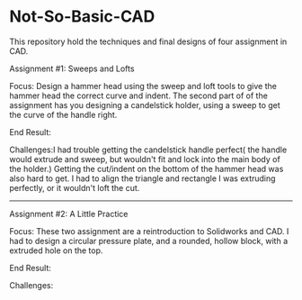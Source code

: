 # Not-So-Basic-CAD

This repository hold the techniques and final designs of four assignment in CAD.

Assignment #1: Sweeps and Lofts

Focus: Design a hammer head using the sweep and loft tools to give the hammer head the correct curve and indent. The second part of 
of the assignment has you designing a candelstick holder, using a sweep to get the curve of the handle right.

End Result: 

Challenges:I had trouble getting the candelstick handle perfect( the handle would extrude and sweep, but wouldn't fit and lock into the main body of the holder.) Getting the cut/indent on the bottom of the hammer head was also hard to get. I had to align the triangle and rectangle I was extruding perfectly, or it wouldn't loft the cut.

-------------------------------------------------------------------------------------------------------------------------------------------

Assignment #2: A Little Practice

Focus: These two assignment are a reintroduction to Solidworks and CAD. I had to design a circular pressure plate, and a rounded, hollow block, with a extruded hole on the top.

End Result:

Challenges: 
